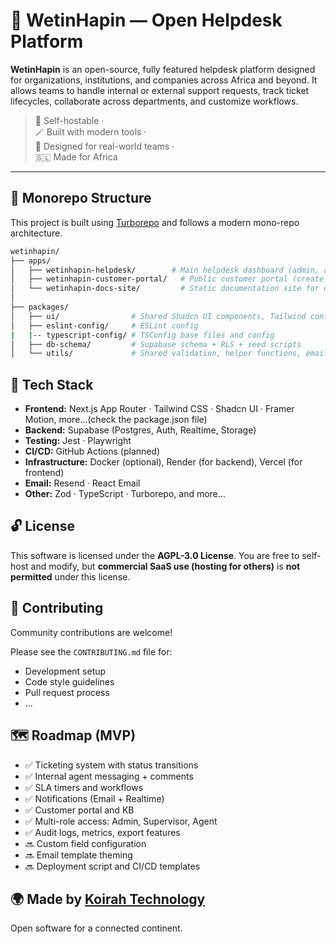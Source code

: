 # 🧭 WetinHapin — Open Helpdesk Platform

**WetinHapin** is an open-source, fully featured helpdesk platform designed for organizations, institutions, and companies across Africa and beyond. It allows teams to handle internal or external support requests, track ticket lifecycles, collaborate across departments, and customize workflows.

> 🔧 Self-hostable ·  
> 🪄 Built with modern tools ·   
> 💬 Designed for real-world teams ·   
> 🇸🇱 Made for Africa

---

## 🧱 Monorepo Structure

This project is built using [Turborepo](https://turbo.build/repo) and follows a modern mono-repo architecture.

```bash
wetinhapin/
├── apps/
│   ├── wetinhapin-helpdesk/        # Main helpdesk dashboard (admin, agents, supervisors)
│   ├── wetinhapin-customer-portal/   # Public customer portal (create ticket, view status, self-help)
│   └── wetinhapin-docs-site/         # Static documentation site for deployment + setup
│
├── packages/
│   ├── ui/                # Shared Shadcn UI components, Tailwind config
│   ├── eslint-config/     # ESLint config
|   |-- typescript-config/ # TSConfig base files and config
│   ├── db-schema/         # Supabase schema + RLS + seed scripts
│   └── utils/             # Shared validation, helper functions, email templates
```

## 🧰 Tech Stack

- **Frontend:** Next.js App Router · Tailwind CSS · Shadcn UI · Framer Motion, more...(check the package.json file)
- **Backend:** Supabase (Postgres, Auth, Realtime, Storage)
- **Testing:** Jest · Playwright
- **CI/CD:** GitHub Actions (planned)
- **Infrastructure:** Docker (optional), Render (for backend), Vercel (for frontend)
- **Email:** Resend · React Email
- **Other:** Zod · TypeScript · Turborepo, and more...

## 🔓 License

This software is licensed under the **AGPL-3.0 License**.
You are free to self-host and modify, but **commercial SaaS use (hosting for others)** is **not permitted** under this license.

## 👏 Contributing

Community contributions are welcome!

Please see the `CONTRIBUTING.md` file for:
- Development setup
- Code style guidelines
- Pull request process
- ...

## 🗺️ Roadmap (MVP)

- ✅ Ticketing system with status transitions
- ✅ Internal agent messaging + comments
- ✅ SLA timers and workflows
- ✅ Notifications (Email + Realtime)
- ✅ Customer portal and KB
- ✅ Multi-role access: Admin, Supervisor, Agent
- ✅ Audit logs, metrics, export features
- 🔜 Custom field configuration
- 🔜 Email template theming
- 🔜 Deployment script and CI/CD templates

## 🌍 Made by [Koirah Technology](https://github.com/koirah-technology)

Open software for a connected continent.
